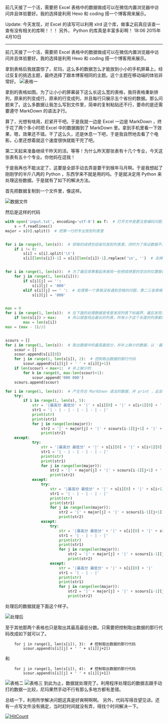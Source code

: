 前几天接了一个活，需要把 Excel 表格中的数据做成可以在微信内置浏览器中访问并且体验要好。我的选择是利用 Hexo 和 coding 搭一个博客用来展示。
<!--more-->
Update:
今天发现，对 Excel 的读写可以利用 xlrd 这个库，做事之前真应该查一查有没有相关的库啊！！！
另外， Python 的库真是丰富多彩啊！
18:06 2015年4月10日

********
前几天接了一个活，需要把 Excel 表格中的数据做成可以在微信内置浏览器中访问并且体验要好。我的选择是利用 Hexo 和 coding 搭一个博客用来展示。

拿到表格后我就震惊了，尼玛，这么多的数据怎么才能放到小小的手机屏幕上。经过反复的挑选主题，最终选择了跟本博客相同的主题。这个主题在移动端的体验非常好。
![表格一](http://7u2qla.com1.z0.glb.clouddn.com/000.jpg)          

拿到的表格如图。为了让小小的屏幕装下这么长这么宽的表格，我将表格重新排列，原来的列变成行，原来的行变成列，并且每行只展示五个省份的数据。那么问题来了。这么多数据让我怎么写到文件里，简单的复制粘贴还不行，要命的是还需要遵守 MarkDown 的语法才行。

算了，光想有啥用，赶紧开干吧。于是我就一边是 Excel 一边是 MarkDown ，终于花了两个多小时把 Excel 中的数据搬到了 MarkDown 里。拿到手机里看一下效果，嗯，效果还不错。干了这么久，还是休息一下吧，于是我自然地去看了个电影。心里还想着就这个速度很快就能干完了吧。

第二天起来准备继续干昨天的活。等等！为什么昨天那张表有十几个专业，今天这张表有五十个专业。你他妈在逗我！

于是我再也不能淡定了，这要是全部手动去弄是要干到猴年马月啊。于是我想起了刚刚学的半斤八两的 Python ，东西学来不就是用的吗。于是就决定用 Python 来处理这些数据。于是就有了如下的解决方法。

首先把数据复制到一个文件里，像这样。

![数据文件](http://7u2qla.com1.z0.glb.clouddn.com/003.jpg)       

然后是这样的代码

``` python
with open('input.txt', encoding='utf-8') as f:  # 打开文件是要注意编码问题，编码问题是个大坑(-?-;)
    s = f.readlines()
major = s[0].split()  # 把第一行的专业放到列表里


for i in range(0, len(s)):  # 把每的成绩包括省份放到列表里，同时为了保证数据不发生错位用 '\t' 分割字符
    if i != 0:
        s[i] = s[i].split('\t')
        s[i][len(s[i])-1] = s[i][len(s[i])-1].replace('\n', '')  # 去掉最后的换行符


for i in range(1, len(s)):  # 为了最后效果看起来美观一些把成绩里的空白的位置替换为 '000'
    for j in range(1, len(s[i])):
        if s[i][j] == '':
            s[i][j] = '000'
        elif s[i][j] == ' ':  # 处理第一个表格没有遇到空格的问题，第二三各表格就有空格问题了，所以加了这么一行
            s[i][j] = '000'


max = 0
for i in range(1, len(s)):  # 在下面的处理数据是老是发现列表下标越界，最后发现有些行最后一列没有数据就会导致这些没有数据的数据丢失
    if len(s[i]) > max:     # 所以就查找出最长的列表，所有小于这个长度的列表都应该补上少的 '000 000'
        max = len(s[i])
max = (max - 1)//2


scours = []
for i in range(1, len(s)):  # 取出数据中的最高最低分，并补上缺少的数据，以 '最高分 最低分'的格式存储在列表中
    scour = []
    scour.append(s[i][0])
    for j in range(1, len(s[i]), 2):  # 控制取出数据的那行代码
        scour.append(s[i][j] + ' ' + s[i][j+1])
    if len(scour) < max+1:  # 补上缺少的
        for k in range(0, max-len(scour)+1):
            scour.append('000 000')
    scours.append(scour)

for i in range(1, len(s)):  # 产生符合 MarkDown 语法的数据，并 print ，此处利用捕获异常并处理的方法处理最后一组数据的长度不确定的情况
    try:
        if i in range(1, len(s), 5):
            str = '|最高分 最低分' + '|' + s[i][0] + '|' + s[i+1][0] + '|' + s[i+2][0] + '|' + s[i+3][0] + '|' + s[i+4][0] + '|'
            str1 = '| - | - | - | - | - | - |'
            print(str)
            print(str1)
            for j in range(len(major)):
                str2 = '|' + major[j] + '|' + scours[i-1][j+1] + '|' + scours[i][j+1] + '|' + scours[i+1][j+1] + '|' + scours[i+2][j+1] + '|' + scours[i+3][j+1] + '|'
                print(str2)
    except:
            try:
                str = '|最高分 最低分' + '|' + s[i][0] + '|' + s[i+1][0] + '|' + s[i+2][0] + '|' + s[i+3][0] + '|'
                str1 = '| - | - | - | - | - |'
                print(str)
                print(str1)
                for j in range(len(major)):
                    str2 = '|' + major[j] + '|' + scours[i-1][j+1] + '|' + scours[i][j+1] + '|' + scours[i+1][j+1] + '|' + scours[i+2][j+1] + '|'
                    print(str2)
            except:
                try:
                    str = '|最高分 最低分' + '|' + s[i][0] + '|' + s[i+1][0] + '|' + s[i+2][0] + '|'
                    str1 = '| - | - | - | - |'
                    print(str)
                    print(str1)
                    for j in range(len(major)):
                        str2 = '|' + major[j] + '|' + scours[i-1][j+1] + '|' + scours[i][j+1] + '|' + scours[i+1][j+1] + '|'
                        print(str2)
                except:
                    try:
                        str = '|最高分 最低分' + '|' + s[i][0] + '|' + s[i+1][0] + '|'
                        str1 = '| - | - | - |'
                        print(str)
                        print(str1)
                        for j in range(len(major)):
                            str2 = '|' + major[j] + '|' + scours[i-1][j+1] + '|' + scours[i][j+1] + '|'
                            print(str2)
                    except:
                        str = '|最高分 最低分' + '|' + s[i][0] + '|'
                        str1 = '| - | - |'
                        print(str)
                        print(str1)
                        for j in range(len(major)):
                            str2 = '|' + major[j] + '|' + scours[i-1][j+1] + '|'
                            print(str2)

```
处理后的数据就是下面这个样子。

![处理后](http://7u2qla.com1.z0.glb.clouddn.com/004.jpg)                               

至于其他那两个表格也只是取出其最高最低分数。只需要把控制取出数据的那行代码改成如下就可以了。

```
    for j in range(1, len(s[i]), 3):  # 控制取出数据的那行代码
        scour.append(s[i][j] + ' ' + s[i][j+2])
```
和
```
    for j in range(1, len(s[i]), 4):  # 控制取出数据的那行代码
        scour.append(s[i][j] + ' ' + s[i][j+1])
```

![表格二](http://7u2qla.com1.z0.glb.clouddn.com/001.jpg)
![表格三](http://7u2qla.com1.z0.glb.clouddn.com/002.jpg)
到此为止，数据就处理完了。利用程序处理后的数据去跟手动打的数据一比较，尼玛果然手动不行有那么多地方都有差错。

总结一下，利用所学解决问题这真是好爽啊啊啊。
另外，代码写得丑望见谅。还有一点写文件没有搞定，当时赶时间就没有弄，得找个时间解决一下。




[![HitCount](http://hits.dwyl.io/ztluo/post.svg)](http://hits.dwyl.io/ztluo/post)

